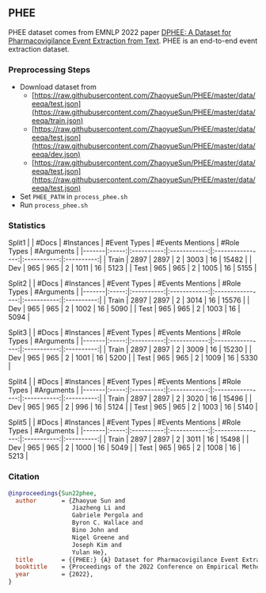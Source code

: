 ## PHEE

PHEE dataset comes from EMNLP 2022 paper [DPHEE: A Dataset for Pharmacovigilance Event Extraction from Text](https://arxiv.org/abs/2210.12560). PHEE is an end-to-end event extraction dataset.

### Preprocessing Steps

- Download dataset from
  - [https://raw.githubusercontent.com/ZhaoyueSun/PHEE/master/data/eeqa/test.json](https://raw.githubusercontent.com/ZhaoyueSun/PHEE/master/data/eeqa/train.json)
  - [https://raw.githubusercontent.com/ZhaoyueSun/PHEE/master/data/eeqa/test.json](https://raw.githubusercontent.com/ZhaoyueSun/PHEE/master/data/eeqa/dev.json)
  - [https://raw.githubusercontent.com/ZhaoyueSun/PHEE/master/data/eeqa/test.json](https://raw.githubusercontent.com/ZhaoyueSun/PHEE/master/data/eeqa/test.json)
- Set `PHEE_PATH` in `process_phee.sh`
- Run `process_phee.sh`

### Statistics

Split1
|       | #Docs | #Instances | #Event Types | #Events Mentions | #Role Types | #Arguments |
|-------|:-----:|:----------:|:------------:|:----------------:|:-----------:|:----------:|
| Train | 2897  |    2897    |       2      |       3003       |      16     |    15482   |
| Dev   |  965  |     965    |       2      |       1011       |      16     |     5123   |
| Test  |  965  |     965    |       2      |       1005       |      16     |     5155   |

Split2 
|       | #Docs | #Instances | #Event Types | #Events Mentions | #Role Types | #Arguments |
|-------|:-----:|:----------:|:------------:|:----------------:|:-----------:|:----------:|
| Train | 2897  |    2897    |       2      |       3014       |      16     |    15576   |
| Dev   |  965  |     965    |       2      |       1002       |      16     |     5090   |
| Test  |  965  |     965    |       2      |       1003       |      16     |     5094   |

Split3
|       | #Docs | #Instances | #Event Types | #Events Mentions | #Role Types | #Arguments |
|-------|:-----:|:----------:|:------------:|:----------------:|:-----------:|:----------:|
| Train | 2897  |    2897    |       2      |       3009       |      16     |    15230   |
| Dev   |  965  |     965    |       2      |       1001       |      16     |     5200   |
| Test  |  965  |     965    |       2      |       1009       |      16     |     5330   |

Split4
|       | #Docs | #Instances | #Event Types | #Events Mentions | #Role Types | #Arguments |
|-------|:-----:|:----------:|:------------:|:----------------:|:-----------:|:----------:|
| Train | 2897  |    2897    |       2      |       3020       |      16     |    15496   |
| Dev   |  965  |     965    |       2      |        996       |      16     |     5124   |
| Test  |  965  |     965    |       2      |       1003       |      16     |     5140   |

Split5 
|       | #Docs | #Instances | #Event Types | #Events Mentions | #Role Types | #Arguments |
|-------|:-----:|:----------:|:------------:|:----------------:|:-----------:|:----------:|
| Train | 2897  |    2897    |       2      |       3011       |      16     |    15498   |
| Dev   |  965  |     965    |       2      |       1000       |      16     |     5049   |
| Test  |  965  |     965    |       2      |       1008       |      16     |     5213   |

### Citation

```bib
@inproceedings{Sun22phee,
  author       = {Zhaoyue Sun and
                  Jiazheng Li and
                  Gabriele Pergola and
                  Byron C. Wallace and
                  Bino John and
                  Nigel Greene and
                  Joseph Kim and
                  Yulan He},
  title        = {{PHEE:} {A} Dataset for Pharmacovigilance Event Extraction from Text},
  booktitle    = {Proceedings of the 2022 Conference on Empirical Methods in Natural Language Processing (EMNLP)},
  year         = {2022},
}
```

